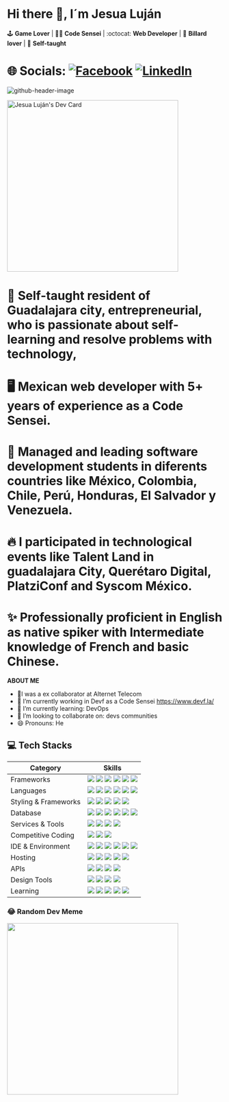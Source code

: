 # Hi there 👋,  I´m Jesua Luján
🕹️ **Game Lover** | 👨‍💻 **Code Sensei** | :octocat: **Web Developer**  | 🎱 **Billard lover**  | 🚀 **Self-taught** 
# 🌐 Socials: [![Facebook](https://img.shields.io/badge/Facebook-%231877F2.svg?logo=Facebook&logoColor=white)](https://www.facebook.com/profile.php?id=100093507976508&mibextid=gik2fB) [![LinkedIn](https://img.shields.io/badge/LinkedIn-%230077B5.svg?logo=linkedin&logoColor=white)](https://www.linkedin.com/in/jesua-hadai-alderete-luj%C3%A1n-a2325a121/)
![github-header-image](https://github.com/jesualujan/jesualujan/assets/56859580/6cbc51cc-bacd-48a0-bf2f-8350cceffe3a)


<a href="https://app.daily.dev/jesulujan"><img src="https://api.daily.dev/devcard![Uploading github-header-image.png…]()
s/ed32a298559546ca87e41f2df594792b.png?r=b4e" width="400" alt="Jesua Luján's Dev Card"/></a>

#  🚀 Self-taught resident of Guadalajara city, entrepreneurial, who is passionate about self-learning and resolve problems with technology, 
#  🖥️ Mexican web developer with 5+ years of experience as a Code Sensei. 
#  🎯 Managed and leading software development students in diferents countries like México, Colombia, Chile, Perú, Honduras, El Salvador y Venezuela. 
#  🔥 I participated in technological events like Talent Land in guadalajara City, Querétaro Digital, PlatziConf and Syscom México. 
#  ✨ Professionally proficient in English as native spiker ​with Intermediate knowledge of French and basic Chinese.

**ABOUT ME**
- 🔭I was a ex collaborator at Alternet Telecom
- 🔭 I’m currently working in Devf as a Code Sensei https://www.devf.la/
- 🌱 I’m currently learning: DevOps
- 👯 I’m looking to collaborate on: devs communities 
- 😄 Pronouns: He


## 💻 Tech Stacks
<table>
<thead>
<tr>
<th>Category</th>
<th>Skills</th>
</tr>
</thead>
<tbody>
<tr>
<td>Frameworks</td>
<td><a target="_blank" rel="noopener noreferrer nofollow" href="https://camo.githubusercontent.com/11561ed7d7e5735041de1effd78226dfc545474e6f468482f91223957fe7234e/68747470733a2f2f696d672e736869656c64732e696f2f62616467652f6e6578742e6a732d3030303030303f7374796c653d666f722d7468652d6261646765266c6f676f3d6e657874646f746a73266c6f676f436f6c6f723d7768697465"><img src="https://camo.githubusercontent.com/11561ed7d7e5735041de1effd78226dfc545474e6f468482f91223957fe7234e/68747470733a2f2f696d672e736869656c64732e696f2f62616467652f6e6578742e6a732d3030303030303f7374796c653d666f722d7468652d6261646765266c6f676f3d6e657874646f746a73266c6f676f436f6c6f723d7768697465" data-canonical-src="https://img.shields.io/badge/next.js-000000?style=for-the-badge&amp;logo=nextdotjs&amp;logoColor=white" style="max-width: 100%;"></a> <a target="_blank" rel="noopener noreferrer nofollow" href="https://camo.githubusercontent.com/6c3957842901e5baa389f3bb8758c8966683333b28493013062fcab5fab645e7/68747470733a2f2f696d672e736869656c64732e696f2f62616467652f52656163742d3230323332413f7374796c653d666f722d7468652d6261646765266c6f676f3d7265616374266c6f676f436f6c6f723d363144414642"><img src="https://camo.githubusercontent.com/6c3957842901e5baa389f3bb8758c8966683333b28493013062fcab5fab645e7/68747470733a2f2f696d672e736869656c64732e696f2f62616467652f52656163742d3230323332413f7374796c653d666f722d7468652d6261646765266c6f676f3d7265616374266c6f676f436f6c6f723d363144414642" data-canonical-src="https://img.shields.io/badge/React-20232A?style=for-the-badge&amp;logo=react&amp;logoColor=61DAFB" style="max-width: 100%;"></a> <a target="_blank" rel="noopener noreferrer nofollow" href="https://camo.githubusercontent.com/4912b34d2a0c3d279f4abc1c39e75a2cdcbf874433796a72745dda64efb68df7/68747470733a2f2f696d672e736869656c64732e696f2f62616467652f457870726573732e6a732d3030303030303f7374796c653d666f722d7468652d6261646765266c6f676f3d65787072657373266c6f676f436f6c6f723d7768697465"><img src="https://camo.githubusercontent.com/4912b34d2a0c3d279f4abc1c39e75a2cdcbf874433796a72745dda64efb68df7/68747470733a2f2f696d672e736869656c64732e696f2f62616467652f457870726573732e6a732d3030303030303f7374796c653d666f722d7468652d6261646765266c6f676f3d65787072657373266c6f676f436f6c6f723d7768697465" data-canonical-src="https://img.shields.io/badge/Express.js-000000?style=for-the-badge&amp;logo=express&amp;logoColor=white" style="max-width: 100%;"></a> <a target="_blank" rel="noopener noreferrer nofollow" href="https://camo.githubusercontent.com/120214a991a1685530820af492a02ab650163dbfda4d34c236d3bc6ef086de14/68747470733a2f2f696d672e736869656c64732e696f2f62616467652f4e6f64652e6a732d3333393933333f7374796c653d666f722d7468652d6261646765266c6f676f3d6e6f6465646f746a73266c6f676f436f6c6f723d7768697465"><img src="https://camo.githubusercontent.com/120214a991a1685530820af492a02ab650163dbfda4d34c236d3bc6ef086de14/68747470733a2f2f696d672e736869656c64732e696f2f62616467652f4e6f64652e6a732d3333393933333f7374796c653d666f722d7468652d6261646765266c6f676f3d6e6f6465646f746a73266c6f676f436f6c6f723d7768697465" data-canonical-src="https://img.shields.io/badge/Node.js-339933?style=for-the-badge&amp;logo=nodedotjs&amp;logoColor=white" style="max-width: 100%;"></a> <a target="_blank" rel="noopener noreferrer nofollow" href="https://camo.githubusercontent.com/184585b37459eba476f1af7a386d9093c132a4ba6052ca17782f2a70a377b1ce/68747470733a2f2f696d672e736869656c64732e696f2f62616467652f6a51756572792d3037363941443f7374796c653d666f722d7468652d6261646765266c6f676f3d6a7175657279266c6f676f436f6c6f723d7768697465"><img src="https://camo.githubusercontent.com/184585b37459eba476f1af7a386d9093c132a4ba6052ca17782f2a70a377b1ce/68747470733a2f2f696d672e736869656c64732e696f2f62616467652f6a51756572792d3037363941443f7374796c653d666f722d7468652d6261646765266c6f676f3d6a7175657279266c6f676f436f6c6f723d7768697465" data-canonical-src="https://img.shields.io/badge/jQuery-0769AD?style=for-the-badge&amp;logo=jquery&amp;logoColor=white" style="max-width: 100%;"></a> <a target="_blank" rel="noopener noreferrer nofollow" href="https://camo.githubusercontent.com/df7ab2a6c45b04e44de2c8641ef87cba4617625cd31935efb57721a4e0a351b2/68747470733a2f2f696d672e736869656c64732e696f2f62616467652f466c75747465722d3032353639423f7374796c653d666f722d7468652d6261646765266c6f676f3d666c7574746572266c6f676f436f6c6f723d7768697465"><img src="https://camo.githubusercontent.com/df7ab2a6c45b04e44de2c8641ef87cba4617625cd31935efb57721a4e0a351b2/68747470733a2f2f696d672e736869656c64732e696f2f62616467652f466c75747465722d3032353639423f7374796c653d666f722d7468652d6261646765266c6f676f3d666c7574746572266c6f676f436f6c6f723d7768697465" data-canonical-src="https://img.shields.io/badge/Flutter-02569B?style=for-the-badge&amp;logo=flutter&amp;logoColor=white" style="max-width: 100%;"></a></td>
</tr>
<tr>
<td>Languages</td>
<td><a target="_blank" rel="noopener noreferrer nofollow" href="https://camo.githubusercontent.com/77a94341662845d3740986b84d8219c0fd4a0a9e4af8e5411c24cec0faee2129/68747470733a2f2f696d672e736869656c64732e696f2f62616467652f4a6176615363726970742d3332333333303f7374796c653d666f722d7468652d6261646765266c6f676f3d6a617661736372697074266c6f676f436f6c6f723d463744463145"><img src="https://camo.githubusercontent.com/77a94341662845d3740986b84d8219c0fd4a0a9e4af8e5411c24cec0faee2129/68747470733a2f2f696d672e736869656c64732e696f2f62616467652f4a6176615363726970742d3332333333303f7374796c653d666f722d7468652d6261646765266c6f676f3d6a617661736372697074266c6f676f436f6c6f723d463744463145" data-canonical-src="https://img.shields.io/badge/JavaScript-323330?style=for-the-badge&amp;logo=javascript&amp;logoColor=F7DF1E" style="max-width: 100%;"></a> <a target="_blank" rel="noopener noreferrer nofollow" href="https://camo.githubusercontent.com/4a09e2a2a46ff51d57bfe440ca3ff9ec4c2bf576bf5ab89fbd4044fcaf7e3086/68747470733a2f2f696d672e736869656c64732e696f2f62616467652f547970655363726970742d3030374143433f7374796c653d666f722d7468652d6261646765266c6f676f3d74797065736372697074266c6f676f436f6c6f723d7768697465"><img src="https://camo.githubusercontent.com/4a09e2a2a46ff51d57bfe440ca3ff9ec4c2bf576bf5ab89fbd4044fcaf7e3086/68747470733a2f2f696d672e736869656c64732e696f2f62616467652f547970655363726970742d3030374143433f7374796c653d666f722d7468652d6261646765266c6f676f3d74797065736372697074266c6f676f436f6c6f723d7768697465" data-canonical-src="https://img.shields.io/badge/TypeScript-007ACC?style=for-the-badge&amp;logo=typescript&amp;logoColor=white" style="max-width: 100%;"></a> <a target="_blank" rel="noopener noreferrer nofollow" href="https://camo.githubusercontent.com/1c1b141d32f5e01a0c794c685f1c38f7b857f1ecdf6e0772ad38ded52529c675/68747470733a2f2f696d672e736869656c64732e696f2f62616467652f432532422532422d3030353939433f7374796c653d666f722d7468652d6261646765266c6f676f3d63253242253242266c6f676f436f6c6f723d7768697465"><img src="https://camo.githubusercontent.com/1c1b141d32f5e01a0c794c685f1c38f7b857f1ecdf6e0772ad38ded52529c675/68747470733a2f2f696d672e736869656c64732e696f2f62616467652f432532422532422d3030353939433f7374796c653d666f722d7468652d6261646765266c6f676f3d63253242253242266c6f676f436f6c6f723d7768697465" data-canonical-src="https://img.shields.io/badge/C%2B%2B-00599C?style=for-the-badge&amp;logo=c%2B%2B&amp;logoColor=white" style="max-width: 100%;"></a> <a target="_blank" rel="noopener noreferrer nofollow" href="https://camo.githubusercontent.com/79cf738a834e1250967162f9ce82ee449077bd7ac32e043b87020fee9efa316b/68747470733a2f2f696d672e736869656c64732e696f2f62616467652f432d3030353939433f7374796c653d666f722d7468652d6261646765266c6f676f3d63266c6f676f436f6c6f723d7768697465"><img src="https://camo.githubusercontent.com/79cf738a834e1250967162f9ce82ee449077bd7ac32e043b87020fee9efa316b/68747470733a2f2f696d672e736869656c64732e696f2f62616467652f432d3030353939433f7374796c653d666f722d7468652d6261646765266c6f676f3d63266c6f676f436f6c6f723d7768697465" data-canonical-src="https://img.shields.io/badge/C-00599C?style=for-the-badge&amp;logo=c&amp;logoColor=white" style="max-width: 100%;"></a> <a target="_blank" rel="noopener noreferrer nofollow" href="https://camo.githubusercontent.com/bfe6a48836e87b13a16f1f56f88fee428475c2ac29247992ec9b8bcc7154f881/68747470733a2f2f696d672e736869656c64732e696f2f62616467652f48544d4c352d4533344632363f7374796c653d666f722d7468652d6261646765266c6f676f3d68746d6c35266c6f676f436f6c6f723d7768697465"><img src="https://camo.githubusercontent.com/bfe6a48836e87b13a16f1f56f88fee428475c2ac29247992ec9b8bcc7154f881/68747470733a2f2f696d672e736869656c64732e696f2f62616467652f48544d4c352d4533344632363f7374796c653d666f722d7468652d6261646765266c6f676f3d68746d6c35266c6f676f436f6c6f723d7768697465" data-canonical-src="https://img.shields.io/badge/HTML5-E34F26?style=for-the-badge&amp;logo=html5&amp;logoColor=white" style="max-width: 100%;"></a> <a target="_blank" rel="noopener noreferrer nofollow" href="https://camo.githubusercontent.com/2081d92c054dbf7eec9521ade73051ed66fb9ccffb53e33213585fbf23ec2d52/68747470733a2f2f696d672e736869656c64732e696f2f62616467652f446172742d3031373543323f7374796c653d666f722d7468652d6261646765266c6f676f3d64617274266c6f676f436f6c6f723d7768697465"><img src="https://camo.githubusercontent.com/2081d92c054dbf7eec9521ade73051ed66fb9ccffb53e33213585fbf23ec2d52/68747470733a2f2f696d672e736869656c64732e696f2f62616467652f446172742d3031373543323f7374796c653d666f722d7468652d6261646765266c6f676f3d64617274266c6f676f436f6c6f723d7768697465" data-canonical-src="https://img.shields.io/badge/Dart-0175C2?style=for-the-badge&amp;logo=dart&amp;logoColor=white" style="max-width: 100%;"></a></td>
</tr>
<tr>
<td>Styling &amp; Frameworks</td>
<td><a target="_blank" rel="noopener noreferrer nofollow" href="https://camo.githubusercontent.com/472c222e8f240a48ae51cd9b082a1b857be809dcd851a25150890c2da50c13a5/68747470733a2f2f696d672e736869656c64732e696f2f62616467652f435353332d3135373242363f7374796c653d666f722d7468652d6261646765266c6f676f3d63737333266c6f676f436f6c6f723d7768697465"><img src="https://camo.githubusercontent.com/472c222e8f240a48ae51cd9b082a1b857be809dcd851a25150890c2da50c13a5/68747470733a2f2f696d672e736869656c64732e696f2f62616467652f435353332d3135373242363f7374796c653d666f722d7468652d6261646765266c6f676f3d63737333266c6f676f436f6c6f723d7768697465" data-canonical-src="https://img.shields.io/badge/CSS3-1572B6?style=for-the-badge&amp;logo=css3&amp;logoColor=white" style="max-width: 100%;"></a> <a target="_blank" rel="noopener noreferrer nofollow" href="https://camo.githubusercontent.com/6c62369c4e99b8a15e8bc2252842ba29e6af1a870849ba36b78e534304113437/68747470733a2f2f696d672e736869656c64732e696f2f62616467652f5461696c77696e645f4353532d3338423241433f7374796c653d666f722d7468652d6261646765266c6f676f3d7461696c77696e642d637373266c6f676f436f6c6f723d7768697465"><img src="https://camo.githubusercontent.com/6c62369c4e99b8a15e8bc2252842ba29e6af1a870849ba36b78e534304113437/68747470733a2f2f696d672e736869656c64732e696f2f62616467652f5461696c77696e645f4353532d3338423241433f7374796c653d666f722d7468652d6261646765266c6f676f3d7461696c77696e642d637373266c6f676f436f6c6f723d7768697465" data-canonical-src="https://img.shields.io/badge/Tailwind_CSS-38B2AC?style=for-the-badge&amp;logo=tailwind-css&amp;logoColor=white" style="max-width: 100%;"></a> <a target="_blank" rel="noopener noreferrer nofollow" href="https://camo.githubusercontent.com/8c5a9aede3fb0c0e98333e405a1207ef7b2e25ee97aa2a1113534e84bafc7463/68747470733a2f2f696d672e736869656c64732e696f2f62616467652f536173732d4343363639393f7374796c653d666f722d7468652d6261646765266c6f676f3d73617373266c6f676f436f6c6f723d7768697465"><img src="https://camo.githubusercontent.com/8c5a9aede3fb0c0e98333e405a1207ef7b2e25ee97aa2a1113534e84bafc7463/68747470733a2f2f696d672e736869656c64732e696f2f62616467652f536173732d4343363639393f7374796c653d666f722d7468652d6261646765266c6f676f3d73617373266c6f676f436f6c6f723d7768697465" data-canonical-src="https://img.shields.io/badge/Sass-CC6699?style=for-the-badge&amp;logo=sass&amp;logoColor=white" style="max-width: 100%;"></a> <a target="_blank" rel="noopener noreferrer nofollow" href="https://camo.githubusercontent.com/c402bd25609922ab7160b91524aeb125a2e664070816aeb6dd66af9c41f70087/68747470733a2f2f696d672e736869656c64732e696f2f62616467652f426f6f7473747261702d3536334437433f7374796c653d666f722d7468652d6261646765266c6f676f3d626f6f747374726170266c6f676f436f6c6f723d7768697465"><img src="https://camo.githubusercontent.com/c402bd25609922ab7160b91524aeb125a2e664070816aeb6dd66af9c41f70087/68747470733a2f2f696d672e736869656c64732e696f2f62616467652f426f6f7473747261702d3536334437433f7374796c653d666f722d7468652d6261646765266c6f676f3d626f6f747374726170266c6f676f436f6c6f723d7768697465" data-canonical-src="https://img.shields.io/badge/Bootstrap-563D7C?style=for-the-badge&amp;logo=bootstrap&amp;logoColor=white" style="max-width: 100%;"></a> <a target="_blank" rel="noopener noreferrer nofollow" href="https://camo.githubusercontent.com/cc2a35e9b9f2ce775a56de312172819c6a968abc021e8471c8c8471dea7705b0/68747470733a2f2f696d672e736869656c64732e696f2f62616467652f4368616b72612d2d55492d3331393739353f7374796c653d666f722d7468652d6261646765266c6f676f3d6368616b72612d7569266c6f676f436f6c6f723d7768697465"><img src="https://camo.githubusercontent.com/cc2a35e9b9f2ce775a56de312172819c6a968abc021e8471c8c8471dea7705b0/68747470733a2f2f696d672e736869656c64732e696f2f62616467652f4368616b72612d2d55492d3331393739353f7374796c653d666f722d7468652d6261646765266c6f676f3d6368616b72612d7569266c6f676f436f6c6f723d7768697465" data-canonical-src="https://img.shields.io/badge/Chakra--UI-319795?style=for-the-badge&amp;logo=chakra-ui&amp;logoColor=white" style="max-width: 100%;"></a></td>
</tr>
<tr>
<td>Database</td>
<td><a target="_blank" rel="noopener noreferrer nofollow" href="https://camo.githubusercontent.com/4ae569342c64ecd9f0d7e7cbed78fffcca6a0f427e8efb4297c1d357dfb09074/68747470733a2f2f696d672e736869656c64732e696f2f62616467652f4d6f6e676f44422d3445413934423f7374796c653d666f722d7468652d6261646765266c6f676f3d6d6f6e676f6462266c6f676f436f6c6f723d7768697465"><img src="https://camo.githubusercontent.com/4ae569342c64ecd9f0d7e7cbed78fffcca6a0f427e8efb4297c1d357dfb09074/68747470733a2f2f696d672e736869656c64732e696f2f62616467652f4d6f6e676f44422d3445413934423f7374796c653d666f722d7468652d6261646765266c6f676f3d6d6f6e676f6462266c6f676f436f6c6f723d7768697465" data-canonical-src="https://img.shields.io/badge/MongoDB-4EA94B?style=for-the-badge&amp;logo=mongodb&amp;logoColor=white" style="max-width: 100%;"></a> <a target="_blank" rel="noopener noreferrer nofollow" href="https://camo.githubusercontent.com/c73a9f94459433a1a34d75a3f6c10cd44e33ae7a3386060c173b5f1b0f919dfd/68747470733a2f2f696d672e736869656c64732e696f2f62616467652f4772617068516c2d4531303039383f7374796c653d666f722d7468652d6261646765266c6f676f3d6772617068716c266c6f676f436f6c6f723d7768697465"><img src="https://camo.githubusercontent.com/c73a9f94459433a1a34d75a3f6c10cd44e33ae7a3386060c173b5f1b0f919dfd/68747470733a2f2f696d672e736869656c64732e696f2f62616467652f4772617068516c2d4531303039383f7374796c653d666f722d7468652d6261646765266c6f676f3d6772617068716c266c6f676f436f6c6f723d7768697465" data-canonical-src="https://img.shields.io/badge/GraphQl-E10098?style=for-the-badge&amp;logo=graphql&amp;logoColor=white" style="max-width: 100%;"></a> <a target="_blank" rel="noopener noreferrer nofollow" href="https://camo.githubusercontent.com/e2fbdd2cc04505e72501d44ccaacddc2bfd187679bd8db59409d6bde86e7cf09/68747470733a2f2f696d672e736869656c64732e696f2f62616467652f4169727461626c652d3138424646463f7374796c653d666f722d7468652d6261646765266c6f676f3d4169727461626c65266c6f676f436f6c6f723d7768697465"><img src="https://camo.githubusercontent.com/e2fbdd2cc04505e72501d44ccaacddc2bfd187679bd8db59409d6bde86e7cf09/68747470733a2f2f696d672e736869656c64732e696f2f62616467652f4169727461626c652d3138424646463f7374796c653d666f722d7468652d6261646765266c6f676f3d4169727461626c65266c6f676f436f6c6f723d7768697465" data-canonical-src="https://img.shields.io/badge/Airtable-18BFFF?style=for-the-badge&amp;logo=Airtable&amp;logoColor=white" style="max-width: 100%;"></a> <a target="_blank" rel="noopener noreferrer nofollow" href="https://camo.githubusercontent.com/6d65a4eba8f65caf16b0c3cd9fb7a8aee3de2ad20e47bb4175df3a445681b401/68747470733a2f2f696d672e736869656c64732e696f2f62616467652f4f7261636c652d4638303030303f7374796c653d666f722d7468652d6261646765266c6f676f3d6f7261636c65266c6f676f436f6c6f723d626c61636b"><img src="https://camo.githubusercontent.com/6d65a4eba8f65caf16b0c3cd9fb7a8aee3de2ad20e47bb4175df3a445681b401/68747470733a2f2f696d672e736869656c64732e696f2f62616467652f4f7261636c652d4638303030303f7374796c653d666f722d7468652d6261646765266c6f676f3d6f7261636c65266c6f676f436f6c6f723d626c61636b" data-canonical-src="https://img.shields.io/badge/Oracle-F80000?style=for-the-badge&amp;logo=oracle&amp;logoColor=black" style="max-width: 100%;"></a> <a target="_blank" rel="noopener noreferrer nofollow" href="https://camo.githubusercontent.com/dad034c892dc617554a5c403ed0a4d2ec5673d8233de48f5aea6cb87748408bb/68747470733a2f2f696d672e736869656c64732e696f2f62616467652f6d6f6e676f6f73652d3838303030303f7374796c653d666f722d7468652d6261646765266c6f676f3d75646163697479266c6f676f436f6c6f723d7768697465"><img src="https://camo.githubusercontent.com/dad034c892dc617554a5c403ed0a4d2ec5673d8233de48f5aea6cb87748408bb/68747470733a2f2f696d672e736869656c64732e696f2f62616467652f6d6f6e676f6f73652d3838303030303f7374796c653d666f722d7468652d6261646765266c6f676f3d75646163697479266c6f676f436f6c6f723d7768697465" data-canonical-src="https://img.shields.io/badge/mongoose-880000?style=for-the-badge&amp;logo=udacity&amp;logoColor=white" style="max-width: 100%;"></a> <a target="_blank" rel="noopener noreferrer nofollow" href="https://camo.githubusercontent.com/b26699b50f121ded46e4f9f975eb7f48a9eb43e81582986c4b98766592576c01/68747470733a2f2f696d672e736869656c64732e696f2f62616467652f4d7953514c2d3030354338343f7374796c653d666f722d7468652d6261646765266c6f676f3d6d7973716c266c6f676f436f6c6f723d7768697465"><img src="https://camo.githubusercontent.com/b26699b50f121ded46e4f9f975eb7f48a9eb43e81582986c4b98766592576c01/68747470733a2f2f696d672e736869656c64732e696f2f62616467652f4d7953514c2d3030354338343f7374796c653d666f722d7468652d6261646765266c6f676f3d6d7973716c266c6f676f436f6c6f723d7768697465" data-canonical-src="https://img.shields.io/badge/MySQL-005C84?style=for-the-badge&amp;logo=mysql&amp;logoColor=white" style="max-width: 100%;"></a></td>
</tr>
<tr>
<td>Services &amp; Tools</td>
<td><a target="_blank" rel="noopener noreferrer nofollow" href="https://camo.githubusercontent.com/6de9d80e1e3bce82a301315b0841ae86da54a1fa261b780b854f87faac6e2d21/68747470733a2f2f696d672e736869656c64732e696f2f62616467652f4861737572612d3145423444343f7374796c653d666f722d7468652d6261646765266c6f676f3d686173757261266c6f676f436f6c6f723d7768697465"><img src="https://camo.githubusercontent.com/6de9d80e1e3bce82a301315b0841ae86da54a1fa261b780b854f87faac6e2d21/68747470733a2f2f696d672e736869656c64732e696f2f62616467652f4861737572612d3145423444343f7374796c653d666f722d7468652d6261646765266c6f676f3d686173757261266c6f676f436f6c6f723d7768697465" data-canonical-src="https://img.shields.io/badge/Hasura-1EB4D4?style=for-the-badge&amp;logo=hasura&amp;logoColor=white" style="max-width: 100%;"></a> <a href="https://github.com/Anmol-Baranwal"><img src="https://camo.githubusercontent.com/8bafdbed37e15b2e88f98655fcc904102bab0212f61578b098713e654ae20e69/68747470733a2f2f696d672e736869656c64732e696f2f62616467652f4769744875622d3030303030303f7374796c653d666f722d7468652d6261646765266c6f676f3d676974687562266c6f676f436f6c6f723d7768697465" data-canonical-src="https://img.shields.io/badge/GitHub-000000?style=for-the-badge&amp;logo=github&amp;logoColor=white" style="max-width: 100%;"></a> <a target="_blank" rel="noopener noreferrer nofollow" href="https://camo.githubusercontent.com/7b1b0bcf013f27d9700d574b84824ce2238930c33ae34767df76c5929c306f5c/68747470733a2f2f696d672e736869656c64732e696f2f62616467652f4749542d4534344333303f7374796c653d666f722d7468652d6261646765266c6f676f3d676974266c6f676f436f6c6f723d7768697465"><img src="https://camo.githubusercontent.com/7b1b0bcf013f27d9700d574b84824ce2238930c33ae34767df76c5929c306f5c/68747470733a2f2f696d672e736869656c64732e696f2f62616467652f4749542d4534344333303f7374796c653d666f722d7468652d6261646765266c6f676f3d676974266c6f676f436f6c6f723d7768697465" data-canonical-src="https://img.shields.io/badge/GIT-E44C30?style=for-the-badge&amp;logo=git&amp;logoColor=white" style="max-width: 100%;"></a> <a target="_blank" rel="noopener noreferrer nofollow" href="https://camo.githubusercontent.com/f34df100c34fada6dbfa7768b87a078ebbeeb932cbba71916f3f9e35e3107156/68747470733a2f2f696d672e736869656c64732e696f2f62616467652f66697265626173652d6666636132383f7374796c653d666f722d7468652d6261646765266c6f676f3d6669726562617365266c6f676f436f6c6f723d626c61636b"><img src="https://camo.githubusercontent.com/f34df100c34fada6dbfa7768b87a078ebbeeb932cbba71916f3f9e35e3107156/68747470733a2f2f696d672e736869656c64732e696f2f62616467652f66697265626173652d6666636132383f7374796c653d666f722d7468652d6261646765266c6f676f3d6669726562617365266c6f676f436f6c6f723d626c61636b" data-canonical-src="https://img.shields.io/badge/firebase-ffca28?style=for-the-badge&amp;logo=firebase&amp;logoColor=black" style="max-width: 100%;"></a></td>
</tr>
<tr>
<td>Competitive Coding</td>
<td><a href="https://leetcode.com/anmol4coder/" rel="nofollow"><img src="https://camo.githubusercontent.com/0d9171f10f29768127c0e4f009db89812ba5c7d27d2f584a06f5c5d87cbaecbf/68747470733a2f2f696d672e736869656c64732e696f2f62616467652f2d4c656574436f64652d4646413131363f7374796c653d666f722d7468652d6261646765266c6f676f3d4c656574436f6465266c6f676f436f6c6f723d626c61636b" data-canonical-src="https://img.shields.io/badge/-LeetCode-FFA116?style=for-the-badge&amp;logo=LeetCode&amp;logoColor=black" style="max-width: 100%;"></a> <a href="https://auth.geeksforgeeks.org/user/anmolbaranwal119" rel="nofollow"><img src="https://camo.githubusercontent.com/66ada7f6d1c5109067e5c2f50adf9361433864fd403826ac0dae5d174ac4f8a8/68747470733a2f2f696d672e736869656c64732e696f2f62616467652f4765656b73666f724765656b732d3239384434363f7374796c653d666f722d7468652d6261646765266c6f676f3d6765656b73666f726765656b73266c6f676f436f6c6f723d7768697465" data-canonical-src="https://img.shields.io/badge/GeeksforGeeks-298D46?style=for-the-badge&amp;logo=geeksforgeeks&amp;logoColor=white" style="max-width: 100%;"></a> <a href="https://www.codechef.com/users/anmol119" rel="nofollow"><img src="https://camo.githubusercontent.com/7c07f73a2563e8bd7b22e49dff844c8d06e85c7cdf5da99f451dc19635ee9e68/68747470733a2f2f696d672e736869656c64732e696f2f62616467652f2d436f6465436865662d3542343633383f7374796c653d666f722d7468652d6261646765266c6f676f3d436f646543686566266c6f676f436f6c6f723d7768697465" data-canonical-src="https://img.shields.io/badge/-CodeChef-5B4638?style=for-the-badge&amp;logo=CodeChef&amp;logoColor=white" style="max-width: 100%;"></a></td>
</tr>
<tr>
<td>IDE &amp; Environment</td>
<td><a target="_blank" rel="noopener noreferrer nofollow" href="https://camo.githubusercontent.com/fcf9f1ae7ca5c1edecf6711a7cde16c8ffc7d8449714c3c81da40df526b72eaa/68747470733a2f2f696d672e736869656c64732e696f2f62616467652f5653436f64652d3030373844343f7374796c653d666f722d7468652d6261646765266c6f676f3d76697375616c25323073747564696f253230636f6465266c6f676f436f6c6f723d7768697465"><img src="https://camo.githubusercontent.com/fcf9f1ae7ca5c1edecf6711a7cde16c8ffc7d8449714c3c81da40df526b72eaa/68747470733a2f2f696d672e736869656c64732e696f2f62616467652f5653436f64652d3030373844343f7374796c653d666f722d7468652d6261646765266c6f676f3d76697375616c25323073747564696f253230636f6465266c6f676f436f6c6f723d7768697465" data-canonical-src="https://img.shields.io/badge/VSCode-0078D4?style=for-the-badge&amp;logo=visual%20studio%20code&amp;logoColor=white" style="max-width: 100%;"></a> <a target="_blank" rel="noopener noreferrer nofollow" href="https://camo.githubusercontent.com/b16c78ae1752f9c404da7131d75b2e613e0b92ac785ffd555b69bb40fa377d8b/68747470733a2f2f696d672e736869656c64732e696f2f62616467652f7265706c69742d4632363230373f7374796c653d666f722d7468652d6261646765266c6f676f3d7265706c6974266c6f676f436f6c6f723d7768697465"><img src="https://camo.githubusercontent.com/b16c78ae1752f9c404da7131d75b2e613e0b92ac785ffd555b69bb40fa377d8b/68747470733a2f2f696d672e736869656c64732e696f2f62616467652f7265706c69742d4632363230373f7374796c653d666f722d7468652d6261646765266c6f676f3d7265706c6974266c6f676f436f6c6f723d7768697465" data-canonical-src="https://img.shields.io/badge/replit-F26207?style=for-the-badge&amp;logo=replit&amp;logoColor=white" style="max-width: 100%;"></a> <a target="_blank" rel="noopener noreferrer nofollow" href="https://camo.githubusercontent.com/527b72630210c36c98d3309fee48c0b6259cd6abb9d221d713199cd2a5b3d504/68747470733a2f2f696d672e736869656c64732e696f2f62616467652f436f646573616e64626f782d3030303030303f7374796c653d666f722d7468652d6261646765266c6f676f3d436f646553616e64626f78266c6f676f436f6c6f723d7768697465"><img src="https://camo.githubusercontent.com/527b72630210c36c98d3309fee48c0b6259cd6abb9d221d713199cd2a5b3d504/68747470733a2f2f696d672e736869656c64732e696f2f62616467652f436f646573616e64626f782d3030303030303f7374796c653d666f722d7468652d6261646765266c6f676f3d436f646553616e64626f78266c6f676f436f6c6f723d7768697465" data-canonical-src="https://img.shields.io/badge/Codesandbox-000000?style=for-the-badge&amp;logo=CodeSandbox&amp;logoColor=white" style="max-width: 100%;"></a> <a target="_blank" rel="noopener noreferrer nofollow" href="https://camo.githubusercontent.com/41458cee75732097fce71d562db879625f92aad761709c78555125e3c390c2eb/68747470733a2f2f696d672e736869656c64732e696f2f62616467652f48797065722d3030303030303f7374796c653d666f722d7468652d6261646765266c6f676f3d6879706572266c6f676f436f6c6f723d7768697465"><img src="https://camo.githubusercontent.com/41458cee75732097fce71d562db879625f92aad761709c78555125e3c390c2eb/68747470733a2f2f696d672e736869656c64732e696f2f62616467652f48797065722d3030303030303f7374796c653d666f722d7468652d6261646765266c6f676f3d6879706572266c6f676f436f6c6f723d7768697465" data-canonical-src="https://img.shields.io/badge/Hyper-000000?style=for-the-badge&amp;logo=hyper&amp;logoColor=white" style="max-width: 100%;"></a> <a target="_blank" rel="noopener noreferrer nofollow" href="https://camo.githubusercontent.com/679231c729b709e6602fe694b65650963fe145fafff12d087af65fe9ad6bebcc/68747470733a2f2f696d672e736869656c64732e696f2f62616467652f476f6f676c655f6368726f6d652d3432383546343f7374796c653d666f722d7468652d6261646765266c6f676f3d476f6f676c652d6368726f6d65266c6f676f436f6c6f723d7768697465"><img src="https://camo.githubusercontent.com/679231c729b709e6602fe694b65650963fe145fafff12d087af65fe9ad6bebcc/68747470733a2f2f696d672e736869656c64732e696f2f62616467652f476f6f676c655f6368726f6d652d3432383546343f7374796c653d666f722d7468652d6261646765266c6f676f3d476f6f676c652d6368726f6d65266c6f676f436f6c6f723d7768697465" data-canonical-src="https://img.shields.io/badge/Google_chrome-4285F4?style=for-the-badge&amp;logo=Google-chrome&amp;logoColor=white" style="max-width: 100%;"></a> <a target="_blank" rel="noopener noreferrer nofollow" href="https://camo.githubusercontent.com/8a0f33aa678475a41e981e72bc79380cd7cca81ab6a9443046e056261482726d/68747470733a2f2f696d672e736869656c64732e696f2f62616467652f65736c696e742d3341333344313f7374796c653d666f722d7468652d6261646765266c6f676f3d65736c696e74266c6f676f436f6c6f723d7768697465"><img src="https://camo.githubusercontent.com/8a0f33aa678475a41e981e72bc79380cd7cca81ab6a9443046e056261482726d/68747470733a2f2f696d672e736869656c64732e696f2f62616467652f65736c696e742d3341333344313f7374796c653d666f722d7468652d6261646765266c6f676f3d65736c696e74266c6f676f436f6c6f723d7768697465" data-canonical-src="https://img.shields.io/badge/eslint-3A33D1?style=for-the-badge&amp;logo=eslint&amp;logoColor=white" style="max-width: 100%;"></a></td>
</tr>
<tr>
<td>Hosting</td>
<td><a target="_blank" rel="noopener noreferrer nofollow" href="https://camo.githubusercontent.com/099f2ec73a69b674b7d554de71cefcd32e53662de0785cc8190eb7bfdaefad1c/68747470733a2f2f696d672e736869656c64732e696f2f62616467652f56657263656c2d3030303030303f7374796c653d666f722d7468652d6261646765266c6f676f3d76657263656c266c6f676f436f6c6f723d7768697465"><img src="https://camo.githubusercontent.com/099f2ec73a69b674b7d554de71cefcd32e53662de0785cc8190eb7bfdaefad1c/68747470733a2f2f696d672e736869656c64732e696f2f62616467652f56657263656c2d3030303030303f7374796c653d666f722d7468652d6261646765266c6f676f3d76657263656c266c6f676f436f6c6f723d7768697465" data-canonical-src="https://img.shields.io/badge/Vercel-000000?style=for-the-badge&amp;logo=vercel&amp;logoColor=white" style="max-width: 100%;"></a> <a target="_blank" rel="noopener noreferrer nofollow" href="https://camo.githubusercontent.com/0aafb6d40f5721b8f81e594a93793aeaad11a8a29e6be4b2156b24466d3cda50/68747470733a2f2f696d672e736869656c64732e696f2f62616467652f4e65746c6966792d3030433742373f7374796c653d666f722d7468652d6261646765266c6f676f3d6e65746c696679266c6f676f436f6c6f723d7768697465"><img src="https://camo.githubusercontent.com/0aafb6d40f5721b8f81e594a93793aeaad11a8a29e6be4b2156b24466d3cda50/68747470733a2f2f696d672e736869656c64732e696f2f62616467652f4e65746c6966792d3030433742373f7374796c653d666f722d7468652d6261646765266c6f676f3d6e65746c696679266c6f676f436f6c6f723d7768697465" data-canonical-src="https://img.shields.io/badge/Netlify-00C7B7?style=for-the-badge&amp;logo=netlify&amp;logoColor=white" style="max-width: 100%;"></a> <a target="_blank" rel="noopener noreferrer nofollow" href="https://camo.githubusercontent.com/2784162258532c615955d63fd2cdf01c8e32d93fce8bcb1caacdb56dc8970cbe/68747470733a2f2f696d672e736869656c64732e696f2f62616467652f4865726f6b752d3433303039383f7374796c653d666f722d7468652d6261646765266c6f676f3d6865726f6b75266c6f676f436f6c6f723d7768697465"><img src="https://camo.githubusercontent.com/2784162258532c615955d63fd2cdf01c8e32d93fce8bcb1caacdb56dc8970cbe/68747470733a2f2f696d672e736869656c64732e696f2f62616467652f4865726f6b752d3433303039383f7374796c653d666f722d7468652d6261646765266c6f676f3d6865726f6b75266c6f676f436f6c6f723d7768697465" data-canonical-src="https://img.shields.io/badge/Heroku-430098?style=for-the-badge&amp;logo=heroku&amp;logoColor=white" style="max-width: 100%;"></a> <a target="_blank" rel="noopener noreferrer nofollow" href="https://camo.githubusercontent.com/74107ab1eba7bc0ce572e0ff1db7950c123f106ac201e51169dfc23cacc40e63/68747470733a2f2f696d672e736869656c64732e696f2f62616467652f52656e6465722d3436453342373f7374796c653d666f722d7468652d6261646765266c6f676f3d72656e646572266c6f676f436f6c6f723d7768697465"><img src="https://camo.githubusercontent.com/74107ab1eba7bc0ce572e0ff1db7950c123f106ac201e51169dfc23cacc40e63/68747470733a2f2f696d672e736869656c64732e696f2f62616467652f52656e6465722d3436453342373f7374796c653d666f722d7468652d6261646765266c6f676f3d72656e646572266c6f676f436f6c6f723d7768697465" data-canonical-src="https://img.shields.io/badge/Render-46E3B7?style=for-the-badge&amp;logo=render&amp;logoColor=white" style="max-width: 100%;"></a> <a target="_blank" rel="noopener noreferrer nofollow" href="https://camo.githubusercontent.com/732f279e842d1f76e46fed329bf178b7b647ed521e73aeca7f4401d574174794/68747470733a2f2f696d672e736869656c64732e696f2f62616467652f5261696c7761792d3133313431353f7374796c653d666f722d7468652d6261646765266c6f676f3d7261696c776179266c6f676f436f6c6f723d7768697465"><img src="https://camo.githubusercontent.com/732f279e842d1f76e46fed329bf178b7b647ed521e73aeca7f4401d574174794/68747470733a2f2f696d672e736869656c64732e696f2f62616467652f5261696c7761792d3133313431353f7374796c653d666f722d7468652d6261646765266c6f676f3d7261696c776179266c6f676f436f6c6f723d7768697465" data-canonical-src="https://img.shields.io/badge/Railway-131415?style=for-the-badge&amp;logo=railway&amp;logoColor=white" style="max-width: 100%;"></a></td>
</tr>
<tr>
<td>APIs</td>
<td><a target="_blank" rel="noopener noreferrer nofollow" href="https://camo.githubusercontent.com/e0aa4b3bb9af7d3610dd65656751f3940ef645e1e3e5ff727abecec2accfb31b/68747470733a2f2f696d672e736869656c64732e696f2f62616467652f506f73746d616e2d4646364333373f7374796c653d666f722d7468652d6261646765266c6f676f3d506f73746d616e266c6f676f436f6c6f723d7768697465"><img src="https://camo.githubusercontent.com/e0aa4b3bb9af7d3610dd65656751f3940ef645e1e3e5ff727abecec2accfb31b/68747470733a2f2f696d672e736869656c64732e696f2f62616467652f506f73746d616e2d4646364333373f7374796c653d666f722d7468652d6261646765266c6f676f3d506f73746d616e266c6f676f436f6c6f723d7768697465" data-canonical-src="https://img.shields.io/badge/Postman-FF6C37?style=for-the-badge&amp;logo=Postman&amp;logoColor=white" style="max-width: 100%;"></a> <a target="_blank" rel="noopener noreferrer nofollow" href="https://camo.githubusercontent.com/5a802816852d026635b2f0a7a91e85d42baea5f2bf4fb5227068b75ca313e89a/68747470733a2f2f696d672e736869656c64732e696f2f62616467652f5477696c696f2d4632324634363f7374796c653d666f722d7468652d6261646765266c6f676f3d5477696c696f266c6f676f436f6c6f723d7768697465"><img src="https://camo.githubusercontent.com/5a802816852d026635b2f0a7a91e85d42baea5f2bf4fb5227068b75ca313e89a/68747470733a2f2f696d672e736869656c64732e696f2f62616467652f5477696c696f2d4632324634363f7374796c653d666f722d7468652d6261646765266c6f676f3d5477696c696f266c6f676f436f6c6f723d7768697465" data-canonical-src="https://img.shields.io/badge/Twilio-F22F46?style=for-the-badge&amp;logo=Twilio&amp;logoColor=white" style="max-width: 100%;"></a> <a target="_blank" rel="noopener noreferrer nofollow" href="https://camo.githubusercontent.com/6213fb1bd74cfc2021a53ffe14a1666183ab06e19b629b333b03313895df9b93/68747470733a2f2f696d672e736869656c64732e696f2f62616467652f556e73706c6173682d3030303030303f7374796c653d666f722d7468652d6261646765266c6f676f3d556e73706c617368266c6f676f436f6c6f723d7768697465"><img src="https://camo.githubusercontent.com/6213fb1bd74cfc2021a53ffe14a1666183ab06e19b629b333b03313895df9b93/68747470733a2f2f696d672e736869656c64732e696f2f62616467652f556e73706c6173682d3030303030303f7374796c653d666f722d7468652d6261646765266c6f676f3d556e73706c617368266c6f676f436f6c6f723d7768697465" data-canonical-src="https://img.shields.io/badge/Unsplash-000000?style=for-the-badge&amp;logo=Unsplash&amp;logoColor=white" style="max-width: 100%;"></a> <a target="_blank" rel="noopener noreferrer nofollow" href="https://camo.githubusercontent.com/d0adf481d5ebf3b0963b8ddf1abeddf430daeeab063b0eaa5c16cc31a2bd0024/68747470733a2f2f696d672e736869656c64732e696f2f62616467652f666f75727371756172652d3333333346463f7374796c653d666f722d7468652d6261646765266c6f676f3d556e73706c617368266c6f676f436f6c6f723d7768697465"><img src="https://camo.githubusercontent.com/d0adf481d5ebf3b0963b8ddf1abeddf430daeeab063b0eaa5c16cc31a2bd0024/68747470733a2f2f696d672e736869656c64732e696f2f62616467652f666f75727371756172652d3333333346463f7374796c653d666f722d7468652d6261646765266c6f676f3d556e73706c617368266c6f676f436f6c6f723d7768697465" data-canonical-src="https://img.shields.io/badge/foursquare-3333FF?style=for-the-badge&amp;logo=Unsplash&amp;logoColor=white" style="max-width: 100%;"></a></td>
</tr>
<tr>
<td>Design Tools</td>
<td><a target="_blank" rel="noopener noreferrer nofollow" href="https://camo.githubusercontent.com/da65a05323826aa200875a6c3e902414ecca742fd13e4a982107af1977e06c94/68747470733a2f2f696d672e736869656c64732e696f2f62616467652f41646f626525323058442d3437303133373f7374796c653d666f722d7468652d6261646765266c6f676f3d41646f62652532305844266c6f676f436f6c6f723d23464636314636"><img src="https://camo.githubusercontent.com/da65a05323826aa200875a6c3e902414ecca742fd13e4a982107af1977e06c94/68747470733a2f2f696d672e736869656c64732e696f2f62616467652f41646f626525323058442d3437303133373f7374796c653d666f722d7468652d6261646765266c6f676f3d41646f62652532305844266c6f676f436f6c6f723d23464636314636" data-canonical-src="https://img.shields.io/badge/Adobe%20XD-470137?style=for-the-badge&amp;logo=Adobe%20XD&amp;logoColor=#FF61F6" style="max-width: 100%;"></a> <a target="_blank" rel="noopener noreferrer nofollow" href="https://camo.githubusercontent.com/801cdc5609e87cccfcbcc72804dbe4913d46ab578d6e38ad2afa703e0e13c1d2/68747470733a2f2f696d672e736869656c64732e696f2f62616467652f41646f6265253230496c6c7573747261746f722d4646394130303f7374796c653d666f722d7468652d6261646765266c6f676f3d61646f6265253230696c6c7573747261746f72266c6f676f436f6c6f723d7768697465"><img src="https://camo.githubusercontent.com/801cdc5609e87cccfcbcc72804dbe4913d46ab578d6e38ad2afa703e0e13c1d2/68747470733a2f2f696d672e736869656c64732e696f2f62616467652f41646f6265253230496c6c7573747261746f722d4646394130303f7374796c653d666f722d7468652d6261646765266c6f676f3d61646f6265253230696c6c7573747261746f72266c6f676f436f6c6f723d7768697465" data-canonical-src="https://img.shields.io/badge/Adobe%20Illustrator-FF9A00?style=for-the-badge&amp;logo=adobe%20illustrator&amp;logoColor=white" style="max-width: 100%;"></a> <a target="_blank" rel="noopener noreferrer nofollow" href="https://camo.githubusercontent.com/db52c5df4148a599b44fd19c8ba820267d9a7d1ce7d441f957086caa91d29f93/68747470733a2f2f696d672e736869656c64732e696f2f62616467652f4669676d612d4632344531453f7374796c653d666f722d7468652d6261646765266c6f676f3d6669676d61266c6f676f436f6c6f723d7768697465"><img src="https://camo.githubusercontent.com/db52c5df4148a599b44fd19c8ba820267d9a7d1ce7d441f957086caa91d29f93/68747470733a2f2f696d672e736869656c64732e696f2f62616467652f4669676d612d4632344531453f7374796c653d666f722d7468652d6261646765266c6f676f3d6669676d61266c6f676f436f6c6f723d7768697465" data-canonical-src="https://img.shields.io/badge/Figma-F24E1E?style=for-the-badge&amp;logo=figma&amp;logoColor=white" style="max-width: 100%;"></a> <a href="https://dribbble.com/Anmol-Baranwal/" rel="nofollow"><img src="https://camo.githubusercontent.com/230c5b4beabb7a047e621797f727553b9c152ea3d8f5302a661823ccc34ff5ad/68747470733a2f2f696d672e736869656c64732e696f2f62616467652f4472696262626c652d4541344338393f7374796c653d666f722d7468652d6261646765266c6f676f3d6472696262626c65266c6f676f436f6c6f723d7768697465" data-canonical-src="https://img.shields.io/badge/Dribbble-EA4C89?style=for-the-badge&amp;logo=dribbble&amp;logoColor=white" style="max-width: 100%;"></a></td>
</tr>
<tr>
<td>Learning</td>
<td><a href="https://www.coursera.org/user/69e4ae79233b116200019fb3f9111083" rel="nofollow"><img src="https://camo.githubusercontent.com/36636f497469f809823ba1e1b7bd39b8a147cb8123ee97f44df939e91baf688d/68747470733a2f2f696d672e736869656c64732e696f2f62616467652f436f7572736572612d3030353644323f7374796c653d666f722d7468652d6261646765266c6f676f3d436f757273657261266c6f676f436f6c6f723d7768697465" data-canonical-src="https://img.shields.io/badge/Coursera-0056D2?style=for-the-badge&amp;logo=Coursera&amp;logoColor=white" style="max-width: 100%;"></a> <a target="_blank" rel="noopener noreferrer nofollow" href="https://camo.githubusercontent.com/ae0cedaff439dd9caa81c2bca899f652d7e718d4b5aa34df731ffadd23b42753/68747470733a2f2f696d672e736869656c64732e696f2f62616467652f736372696d62612d3242323833413f7374796c653d666f722d7468652d6261646765266c6f676f3d736372696d6261266c6f676f436f6c6f723d7768697465"><img src="https://camo.githubusercontent.com/ae0cedaff439dd9caa81c2bca899f652d7e718d4b5aa34df731ffadd23b42753/68747470733a2f2f696d672e736869656c64732e696f2f62616467652f736372696d62612d3242323833413f7374796c653d666f722d7468652d6261646765266c6f676f3d736372696d6261266c6f676f436f6c6f723d7768697465" data-canonical-src="https://img.shields.io/badge/scrimba-2B283A?style=for-the-badge&amp;logo=scrimba&amp;logoColor=white" style="max-width: 100%;"></a> <a target="_blank" rel="noopener noreferrer nofollow" href="https://camo.githubusercontent.com/c68440c47998f20870eb6a8112c96b6b7047476941439a80d60182f51ae614b2/68747470733a2f2f696d672e736869656c64732e696f2f62616467652f66726565636f646563616d702d3237323733443f7374796c653d666f722d7468652d6261646765266c6f676f3d66726565636f646563616d70266c6f676f436f6c6f723d7768697465"><img src="https://camo.githubusercontent.com/c68440c47998f20870eb6a8112c96b6b7047476941439a80d60182f51ae614b2/68747470733a2f2f696d672e736869656c64732e696f2f62616467652f66726565636f646563616d702d3237323733443f7374796c653d666f722d7468652d6261646765266c6f676f3d66726565636f646563616d70266c6f676f436f6c6f723d7768697465" data-canonical-src="https://img.shields.io/badge/freecodecamp-27273D?style=for-the-badge&amp;logo=freecodecamp&amp;logoColor=white" style="max-width: 100%;"></a> <a target="_blank" rel="noopener noreferrer nofollow" href="https://camo.githubusercontent.com/fa77b9ada2cf700be45eb06bc613a9bd081e972b8dbe199ab15056c7d90b76ea/68747470733a2f2f696d672e736869656c64732e696f2f62616467652f5564656d792d4543353235323f7374796c653d666f722d7468652d6261646765266c6f676f3d5564656d79266c6f676f436f6c6f723d7768697465"><img src="https://camo.githubusercontent.com/fa77b9ada2cf700be45eb06bc613a9bd081e972b8dbe199ab15056c7d90b76ea/68747470733a2f2f696d672e736869656c64732e696f2f62616467652f5564656d792d4543353235323f7374796c653d666f722d7468652d6261646765266c6f676f3d5564656d79266c6f676f436f6c6f723d7768697465" data-canonical-src="https://img.shields.io/badge/Udemy-EC5252?style=for-the-badge&amp;logo=Udemy&amp;logoColor=white" style="max-width: 100%;"></a> <a target="_blank" rel="noopener noreferrer nofollow" href="https://camo.githubusercontent.com/27ee37e400c2f39c3be8ca448e5e68627e466890e15f1453a6731329b241a5c1/68747470733a2f2f696d672e736869656c64732e696f2f62616467652f556461636974792d3032423345343f7374796c653d666f722d7468652d6261646765266c6f676f3d75646163697479266c6f676f436f6c6f723d7768697465"><img src="https://camo.githubusercontent.com/27ee37e400c2f39c3be8ca448e5e68627e466890e15f1453a6731329b241a5c1/68747470733a2f2f696d672e736869656c64732e696f2f62616467652f556461636974792d3032423345343f7374796c653d666f722d7468652d6261646765266c6f676f3d75646163697479266c6f676f436f6c6f723d7768697465" data-canonical-src="https://img.shields.io/badge/Udacity-02B3E4?style=for-the-badge&amp;logo=udacity&amp;logoColor=white" style="max-width: 100%;"></a></td>
</tr>
</tbody>
</table>

### 😂 Random Dev Meme
<img src='https://randommeme-five.vercel.app/' style="height: 400px;"/>

